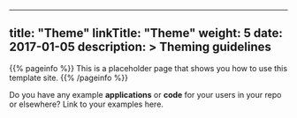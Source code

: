 
---
title: "Theme"
linkTitle: "Theme"
weight: 5
date: 2017-01-05
description: >
  Theming guidelines
---

{{% pageinfo %}}
This is a placeholder page that shows you how to use this template site.
{{% /pageinfo %}}

Do you have any example **applications** or **code** for your users in your repo or elsewhere? Link to your examples here.


